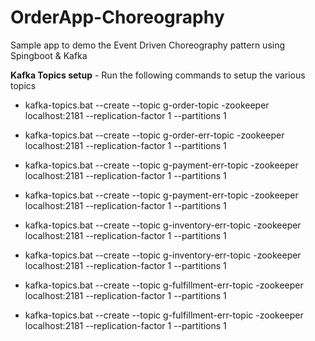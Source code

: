 # OrderApp-Choreography
Sample app to demo the Event Driven Choreography pattern using Spingboot &amp; Kafka

<b>Kafka Topics setup</b> - Run the following commands to setup the various topics
 
- kafka-topics.bat --create --topic g-order-topic -zookeeper localhost:2181 --replication-factor 1 --partitions 1

- kafka-topics.bat --create --topic g-order-err-topic -zookeeper localhost:2181 --replication-factor 1 --partitions 1

- kafka-topics.bat --create --topic g-payment-err-topic -zookeeper localhost:2181 --replication-factor 1 --partitions 1

- kafka-topics.bat --create --topic g-payment-err-topic -zookeeper localhost:2181 --replication-factor 1 --partitions 1

- kafka-topics.bat --create --topic g-inventory-err-topic -zookeeper localhost:2181 --replication-factor 1 --partitions 1

- kafka-topics.bat --create --topic g-inventory-err-topic -zookeeper localhost:2181 --replication-factor 1 --partitions 1

- kafka-topics.bat --create --topic g-fulfillment-err-topic -zookeeper localhost:2181 --replication-factor 1 --partitions 1

- kafka-topics.bat --create --topic g-fulfillment-err-topic -zookeeper localhost:2181 --replication-factor 1 --partitions 1

